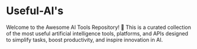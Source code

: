 # Useful-AI's
Welcome to the Awesome AI Tools Repository! 🚀 This is a curated collection of the most useful artificial intelligence tools, platforms, and APIs designed to simplify tasks, boost productivity, and inspire innovation in AI.

